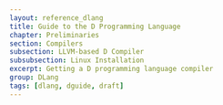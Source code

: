 ```yaml
---
layout: reference_dlang
title: Guide to the D Programming Language
chapter: Preliminaries
section: Compilers
subsection: LLVM-based D Compiler
subsubsection: Linux Installation
excerpt: Getting a D programming language compiler
group: DLang
tags: [dlang, dguide, draft]
---
```

